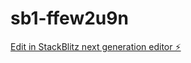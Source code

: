 # sb1-ffew2u9n

[Edit in StackBlitz next generation editor ⚡️](https://stackblitz.com/~/github.com/LullabiesGr/sb1-ffew2u9n)